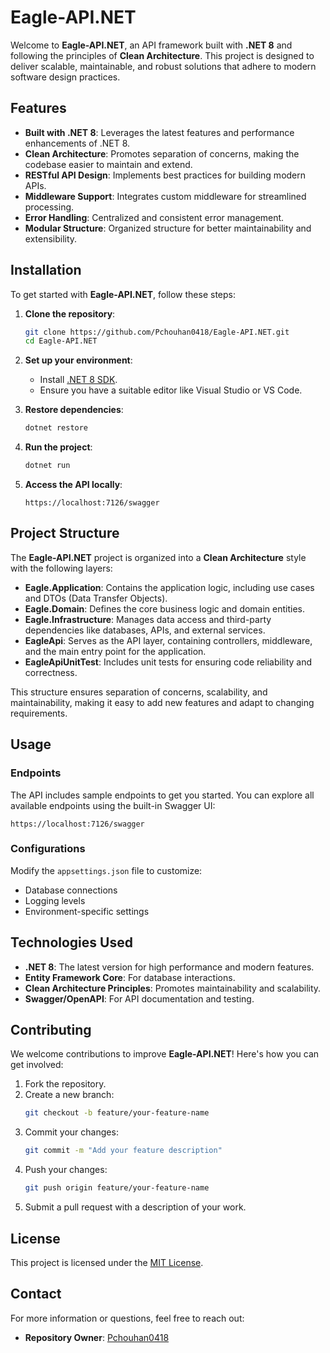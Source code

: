 # **Eagle-API.NET**

Welcome to **Eagle-API.NET**, an API framework built with **.NET 8** and following the principles of **Clean Architecture**. This project is designed to deliver scalable, maintainable, and robust solutions that adhere to modern software design practices.

## **Features**
- **Built with .NET 8**: Leverages the latest features and performance enhancements of .NET 8.
- **Clean Architecture**: Promotes separation of concerns, making the codebase easier to maintain and extend.
- **RESTful API Design**: Implements best practices for building modern APIs.
- **Middleware Support**: Integrates custom middleware for streamlined processing.
- **Error Handling**: Centralized and consistent error management.
- **Modular Structure**: Organized structure for better maintainability and extensibility.

## **Installation**
To get started with **Eagle-API.NET**, follow these steps:

1. **Clone the repository**:
   ```bash
   git clone https://github.com/Pchouhan0418/Eagle-API.NET.git
   cd Eagle-API.NET
   ```

2. **Set up your environment**:
   - Install [.NET 8 SDK](https://dotnet.microsoft.com/download/dotnet/8.0).
   - Ensure you have a suitable editor like Visual Studio or VS Code.

3. **Restore dependencies**:
   ```bash
   dotnet restore
   ```

4. **Run the project**:
   ```bash
   dotnet run
   ```

5. **Access the API locally**:
   ```
   https://localhost:7126/swagger
   ```

## **Project Structure**
The **Eagle-API.NET** project is organized into a **Clean Architecture** style with the following layers:

- **Eagle.Application**: Contains the application logic, including use cases and DTOs (Data Transfer Objects).
- **Eagle.Domain**: Defines the core business logic and domain entities.
- **Eagle.Infrastructure**: Manages data access and third-party dependencies like databases, APIs, and external services.
- **EagleApi**: Serves as the API layer, containing controllers, middleware, and the main entry point for the application.
- **EagleApiUnitTest**: Includes unit tests for ensuring code reliability and correctness.

This structure ensures separation of concerns, scalability, and maintainability, making it easy to add new features and adapt to changing requirements.

## **Usage**
### **Endpoints**
The API includes sample endpoints to get you started. You can explore all available endpoints using the built-in Swagger UI:
```
https://localhost:7126/swagger
```

### **Configurations**
Modify the `appsettings.json` file to customize:
- Database connections
- Logging levels
- Environment-specific settings

## **Technologies Used**
- **.NET 8**: The latest version for high performance and modern features.
- **Entity Framework Core**: For database interactions.
- **Clean Architecture Principles**: Promotes maintainability and scalability.
- **Swagger/OpenAPI**: For API documentation and testing.

## **Contributing**
We welcome contributions to improve **Eagle-API.NET**! Here's how you can get involved:
1. Fork the repository.
2. Create a new branch:
   ```bash
   git checkout -b feature/your-feature-name
   ```
3. Commit your changes:
   ```bash
   git commit -m "Add your feature description"
   ```
4. Push your changes:
   ```bash
   git push origin feature/your-feature-name
   ```
5. Submit a pull request with a description of your work.

## **License**
This project is licensed under the [MIT License](LICENSE).

## **Contact**
For more information or questions, feel free to reach out:
- **Repository Owner**: [Pchouhan0418](https://github.com/Pchouhan0418)

